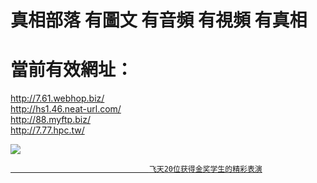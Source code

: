 # 真相部落 有圖文 有音頻 有視頻 有真相<br>
# 當前有效網址：<br>
http://7.61.webhop.biz/<br>
http://hs1.46.neat-url.com/<br>
http://88.myftp.biz/<br>
http://7.77.hpc.tw/<br>

<a href="http://7.77.hpc.tw/zx/" target="_blank"><img src="http://7.77.hpc.tw/pic/2016/11/p7829911a215010452.jpg">

                                   飞天20位获得金奖学生的精彩表演
</a>
